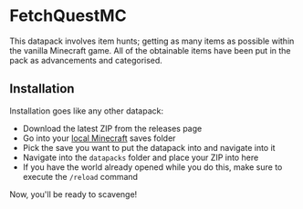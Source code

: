 # FetchQuestMC
This datapack involves item hunts; getting as many items as possible within the vanilla Minecraft game.
All of the obtainable items have been put in the pack as advancements and categorised.

## Installation
Installation goes like any other datapack:
 - Download the latest ZIP from the releases page
 - Go into your [local Minecraft](https://minecraft.gamepedia.com/.minecraft) saves folder
 - Pick the save you want to put the datapack into and navigate into it
 - Navigate into the `datapacks` folder and place your ZIP into here
 - If you have the world already opened while you do this, make sure to execute the `/reload` command

Now, you'll be ready to scavenge!
